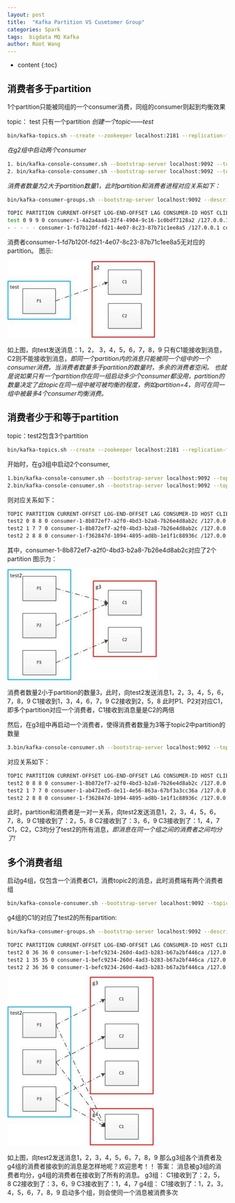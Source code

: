 ```yaml
---
layout: post
title:  "Kafka Partition VS Cusmtomer Group"
categories: Spark
tags:  bigdata MQ Kafka
author: Root Wang
---
```


* content
{:toc}

## 消费者多于partition
1个partition只能被同组的一个consumer消费，同组的consumer则起到均衡效果

topic： test 只有一个partition
*创建一个topic——test*

```sh
bin/kafka-topics.sh --create --zookeeper localhost:2181 --replication-factor 1 --partitions 1 --topic test
```

*在g2组中启动两个consumer*
```sh
1. bin/kafka-console-consumer.sh --bootstrap-server localhost:9092 --topic test --from-beginning --consumer.config config/consumer_g2.properties
2. bin/kafka-console-consumer.sh --bootstrap-server localhost:9092 --topic test --from-beginning --consumer.config config/consumer_g2.properties
```

*消费者数量为2大于partition数量1，此时partition和消费者进程对应关系如下：*

```sh
bin/kafka-consumer-groups.sh --bootstrap-server localhost:9092 --describe --group g2
```

```sh
TOPIC PARTITION CURRENT-OFFSET LOG-END-OFFSET LAG CONSUMER-ID HOST CLIENT-ID
test 0 9 9 0 consumer-1-4a2a4aa8-32f4-4904-9c16-1c0bdf7128a2 /127.0.0.1 consumer-1
- - - - - consumer-1-fd7b120f-fd21-4e07-8c23-87b71c1ee8a5 /127.0.0.1 consumer-1
```
消费者consumer-1-fd7b120f-fd21-4e07-8c23-87b71c1ee8a5无对应的partition。
图示:

![](https://github.com/XGWang0/xgwang0.github.io/raw/master/_images/kafka_partition_VS_customergroup_1.jpg)

如上图，向test发送消息：1，2， 3，4，5，6，7，8，9
只有C1能接收到消息，C2则不能接收到消息，*即同一个partition内的消息只能被同一个组中的一个consumer消费。当消费者数量多于partition的数量时，多余的消费者空闲。
也就是说如果只有一个partition你在同一组启动多少个consumer都没用，partition的数量决定了此topic在同一组中被可被均衡的程度，例如partition=4，则可在同一组中被最多4个consumer均衡消费。*

## 消费者少于和等于partition

topic：test2包含3个partition

```sh
bin/kafka-topics.sh --create --zookeeper localhost:2181 --replication-factor 1 --partitions 3 --topic test2
```

开始时，在g3组中启动2个consumer,

```sh
1.bin/kafka-console-consumer.sh --bootstrap-server localhost:9092 --topic test2 --from-beginning --consumer.config config/consumer_g3.properties
2.bin/kafka-console-consumer.sh --bootstrap-server localhost:9092 --topic test2 --from-beginning --consumer.config config/consumer_g3.properties
```

则对应关系如下：

```sh
TOPIC PARTITION CURRENT-OFFSET LOG-END-OFFSET LAG CONSUMER-ID HOST CLIENT-ID
test2 0 8 8 0 consumer-1-8b872ef7-a2f0-4bd3-b2a8-7b26e4d8ab2c /127.0.0.1 consumer-1
test2 1 7 7 0 consumer-1-8b872ef7-a2f0-4bd3-b2a8-7b26e4d8ab2c /127.0.0.1 consumer-1
test2 2 8 8 0 consumer-1-f362847d-1094-4895-ad8b-1e1f1c88936c /127.0.0.1 consumer-1
```

其中，consumer-1-8b872ef7-a2f0-4bd3-b2a8-7b26e4d8ab2c对应了2个partition
图示为：

![](https://github.com/XGWang0/xgwang0.github.io/raw/master/_images/kafka_partition_VS_customergroup_2.jpg)

消费者数量2小于partition的数量3，此时，向test2发送消息1，2，3，4，5，6，7，8，9
C1接收到1，3，4，6，7，9
C2接收到2，5，8
此时P1、P2对对应C1，即多个partition对应一个消费者，C1接收到消息量是C2的两倍

然后，在g3组中再启动一个消费者，使得消费者数量为3等于topic2中partition的数量

```sh
3.bin/kafka-console-consumer.sh --bootstrap-server localhost:9092 --topic test2 --from-beginning --consumer.config config/consumer_g3.properties
```

对应关系如下：

```sh
TOPIC PARTITION CURRENT-OFFSET LOG-END-OFFSET LAG CONSUMER-ID HOST CLIENT-ID
test2 0 8 8 0 consumer-1-8b872ef7-a2f0-4bd3-b2a8-7b26e4d8ab2c /127.0.0.1 consumer-1
test2 1 7 7 0 consumer-1-ab472ed5-de11-4e56-863a-67bf3a3cc36a /127.0.0.1 consumer-1
test2 2 8 8 0 consumer-1-f362847d-1094-4895-ad8b-1e1f1c88936c /127.0.0.1 consumer-1
```

此时，partition和消费者是一对一关系，向test2发送消息1，2，3，4，5，6，7，8，9
C1接收到了：2，5，8
C2接收到了：3，6，9
C3接收到了：1，4，7
C1，C2，C3均分了test2的所有消息，*即消息在同一个组之间的消费者之间均分了!*

## 多个消费者组

启动g4组，仅包含一个消费者C1，消费topic2的消息，此时消费端有两个消费者组

```sh
bin/kafka-console-consumer.sh --bootstrap-server localhost:9092 --topic test2 --from-beginning --consumer.config config/consumer_g4.properties --delete-consumer-offsets
```

g4组的C1的对应了test2的所有partition:

```sh
bin/kafka-consumer-groups.sh --bootstrap-server localhost:9092 --describe --group g4
```

```sh
TOPIC PARTITION CURRENT-OFFSET LOG-END-OFFSET LAG CONSUMER-ID HOST CLIENT-ID
test2 0 36 36 0 consumer-1-befc9234-260d-4ad3-b283-b67a2bf446ca /127.0.0.1 consumer-1
test2 1 35 35 0 consumer-1-befc9234-260d-4ad3-b283-b67a2bf446ca /127.0.0.1 consumer-1
test2 2 36 36 0 consumer-1-befc9234-260d-4ad3-b283-b67a2bf446ca /127.0.0.1 consumer-1
```

![](https://github.com/XGWang0/xgwang0.github.io/raw/master/_images/kafka_partition_VS_customergroup_3.jpg)

如上图，向test2发送消息1，2，3，4，5，6，7，8，9
那么g3组各个消费者及g4组的消费者接收到的消息是怎样地呢？欢迎思考！！
答案：
消息被g3组的消费者均分，g4组的消费者在接收到了所有的消息。
g3组：
C1接收到了：2，5，8
C2接收到了：3，6，9
C3接收到了：1，4，7
g4组：
C1接收到了：1，2，3，4，5，6，7，8，9
启动多个组，则会使同一个消息被消费多次
